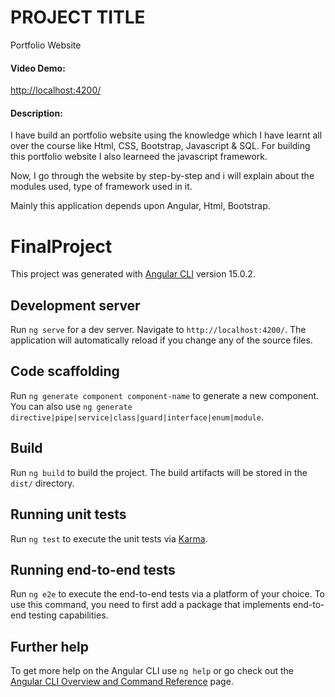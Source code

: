 # PROJECT TITLE

Portfolio Website

#### Video Demo:  <URL HERE>

[http://localhost:4200/](http://localhost:4200/)

#### Description:

I have build an portfolio website using the knowledge which I have learnt all over the course like Html, CSS, Bootstrap, Javascript & SQL. For building this portfolio website I also learneed the javascript framework.

Now, I go through the website by step-by-step and i will explain about the modules used, type of framework used in it.

Mainly this application depends upon Angular, Html, Bootstrap.




# FinalProject

This project was generated with [Angular CLI](https://github.com/angular/angular-cli) version 15.0.2.

## Development server

Run `ng serve` for a dev server. Navigate to `http://localhost:4200/`. The application will automatically reload if you change any of the source files.

## Code scaffolding

Run `ng generate component component-name` to generate a new component. You can also use `ng generate directive|pipe|service|class|guard|interface|enum|module`.

## Build

Run `ng build` to build the project. The build artifacts will be stored in the `dist/` directory.

## Running unit tests

Run `ng test` to execute the unit tests via [Karma](https://karma-runner.github.io).

## Running end-to-end tests

Run `ng e2e` to execute the end-to-end tests via a platform of your choice. To use this command, you need to first add a package that implements end-to-end testing capabilities.

## Further help

To get more help on the Angular CLI use `ng help` or go check out the [Angular CLI Overview and Command Reference](https://angular.io/cli) page.
